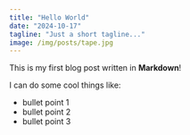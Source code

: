 ```yaml
---
title: "Hello World"
date: "2024-10-17"
tagline: "Just a short tagline..."
image: /img/posts/tape.jpg
---
```


This is my first blog post written in **Markdown**!

I can do some cool things like:

- bullet point 1
- bullet point 2
- bullet point 3


